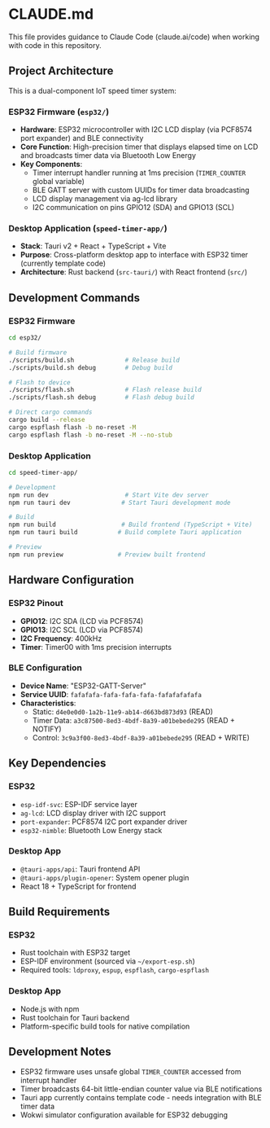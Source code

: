 # CLAUDE.md

This file provides guidance to Claude Code (claude.ai/code) when working with code in this repository.

## Project Architecture

This is a dual-component IoT speed timer system:

### ESP32 Firmware (`esp32/`)
- **Hardware**: ESP32 microcontroller with I2C LCD display (via PCF8574 port expander) and BLE connectivity
- **Core Function**: High-precision timer that displays elapsed time on LCD and broadcasts timer data via Bluetooth Low Energy
- **Key Components**:
  - Timer interrupt handler running at 1ms precision (`TIMER_COUNTER` global variable)
  - BLE GATT server with custom UUIDs for timer data broadcasting
  - LCD display management via ag-lcd library
  - I2C communication on pins GPIO12 (SDA) and GPIO13 (SCL)

### Desktop Application (`speed-timer-app/`)
- **Stack**: Tauri v2 + React + TypeScript + Vite
- **Purpose**: Cross-platform desktop app to interface with ESP32 timer (currently template code)
- **Architecture**: Rust backend (`src-tauri/`) with React frontend (`src/`)

## Development Commands

### ESP32 Firmware
```bash
cd esp32/

# Build firmware
./scripts/build.sh              # Release build
./scripts/build.sh debug        # Debug build

# Flash to device
./scripts/flash.sh              # Flash release build
./scripts/flash.sh debug        # Flash debug build

# Direct cargo commands
cargo build --release
cargo espflash flash -b no-reset -M
cargo espflash flash -b no-reset -M --no-stub
```

### Desktop Application
```bash
cd speed-timer-app/

# Development
npm run dev                     # Start Vite dev server
npm run tauri dev              # Start Tauri development mode

# Build
npm run build                  # Build frontend (TypeScript + Vite)
npm run tauri build           # Build complete Tauri application

# Preview
npm run preview               # Preview built frontend
```

## Hardware Configuration

### ESP32 Pinout
- **GPIO12**: I2C SDA (LCD via PCF8574)
- **GPIO13**: I2C SCL (LCD via PCF8574)
- **I2C Frequency**: 400kHz
- **Timer**: Timer00 with 1ms precision interrupts

### BLE Configuration
- **Device Name**: "ESP32-GATT-Server"
- **Service UUID**: `fafafafa-fafa-fafa-fafa-fafafafafafa`
- **Characteristics**:
  - Static: `d4e0e0d0-1a2b-11e9-ab14-d663bd873d93` (READ)
  - Timer Data: `a3c87500-8ed3-4bdf-8a39-a01bebede295` (READ + NOTIFY)
  - Control: `3c9a3f00-8ed3-4bdf-8a39-a01bebede295` (READ + WRITE)

## Key Dependencies

### ESP32
- `esp-idf-svc`: ESP-IDF service layer
- `ag-lcd`: LCD display driver with I2C support
- `port-expander`: PCF8574 I2C port expander driver
- `esp32-nimble`: Bluetooth Low Energy stack

### Desktop App
- `@tauri-apps/api`: Tauri frontend API
- `@tauri-apps/plugin-opener`: System opener plugin
- React 18 + TypeScript for frontend

## Build Requirements

### ESP32
- Rust toolchain with ESP32 target
- ESP-IDF environment (sourced via `~/export-esp.sh`)
- Required tools: `ldproxy`, `espup`, `espflash`, `cargo-espflash`

### Desktop App
- Node.js with npm
- Rust toolchain for Tauri backend
- Platform-specific build tools for native compilation

## Development Notes

- ESP32 firmware uses unsafe global `TIMER_COUNTER` accessed from interrupt handler
- Timer broadcasts 64-bit little-endian counter value via BLE notifications
- Tauri app currently contains template code - needs integration with BLE timer data
- Wokwi simulator configuration available for ESP32 debugging